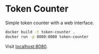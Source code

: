 # Token Counter

Simple token counter with a web interface.

```sh
docker build -t token-counter .
docker run -p 8080:8080 token-counter
```

Visit [localhost:8080](http://localhost:8080).
